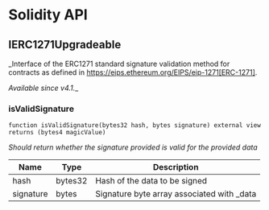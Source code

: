# Solidity API

## IERC1271Upgradeable

_Interface of the ERC1271 standard signature validation method for
contracts as defined in https://eips.ethereum.org/EIPS/eip-1271[ERC-1271].

_Available since v4.1.__

### isValidSignature

```solidity
function isValidSignature(bytes32 hash, bytes signature) external view returns (bytes4 magicValue)
```

_Should return whether the signature provided is valid for the provided data_

| Name | Type | Description |
| ---- | ---- | ----------- |
| hash | bytes32 | Hash of the data to be signed |
| signature | bytes | Signature byte array associated with _data |

